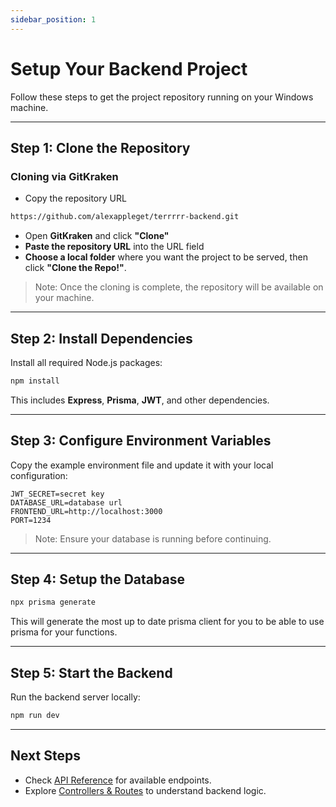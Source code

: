 ```yaml
---
sidebar_position: 1
---
```


# Setup Your Backend Project

Follow these steps to get the project repository running on your Windows machine.

---

## Step 1: Clone the Repository

### Cloning via GitKraken

- Copy the repository URL

```bash
https://github.com/alexappleget/terrrrr-backend.git
```

- Open **GitKraken** and click **"Clone"**
- **Paste the repository URL** into the URL field
- **Choose a local folder** where you want the project to be served, then click **"Clone the Repo!"**.

> Note: Once the cloning is complete, the repository will be available on your machine.

---

## Step 2: Install Dependencies

Install all required Node.js packages:

```bash
npm install
```

This includes **Express**, **Prisma**, **JWT**, and other dependencies.

---

## Step 3: Configure Environment Variables

Copy the example environment file and update it with your local configuration:

```env
JWT_SECRET=secret key
DATABASE_URL=database url
FRONTEND_URL=http://localhost:3000
PORT=1234
```

> Note: Ensure your database is running before continuing.

---

## Step 4: Setup the Database

```bash
npx prisma generate
```

This will generate the most up to date prisma client for you to be able to use prisma for your functions.

---

## Step 5: Start the Backend

Run the backend server locally:

```bash
npm run dev
```

---

## Next Steps

- Check [API Reference](../category/api-reference) for available endpoints.
- Explore [Controllers & Routes](../category/controllers--routes) to understand backend logic.
